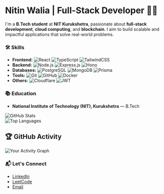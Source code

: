 # Nitin Walia | Full-Stack Developer 👨‍💻

I'm a **B.Tech student** at **NIT Kurukshetra**, passionate about **full-stack development**, **cloud computing**, and **blockchain**. I aim to build scalable and impactful applications that solve real-world problems.

### 🛠️ **Skills**
- **Frontend:** ![React](https://img.shields.io/badge/React-61DAFB?style=flat&logo=react&logoColor=black) ![TypeScript](https://img.shields.io/badge/TypeScript-3178C6?style=flat&logo=typescript&logoColor=white) ![TailwindCSS](https://img.shields.io/badge/TailwindCSS-06B6D4?style=flat&logo=tailwind-css&logoColor=white)
- **Backend:** ![Node.js](https://img.shields.io/badge/Node.js-339933?style=flat&logo=node.js&logoColor=white) ![Express.js](https://img.shields.io/badge/Express.js-000000?style=flat&logo=express&logoColor=white) ![Hono](https://img.shields.io/badge/Hono-4A4A4A?style=flat&logo=react&logoColor=white)
- **Databases:** ![PostgreSQL](https://img.shields.io/badge/PostgreSQL-4169E1?style=flat&logo=postgresql&logoColor=white) ![MongoDB](https://img.shields.io/badge/MongoDB-47A248?style=flat&logo=mongodb&logoColor=white) ![Prisma](https://img.shields.io/badge/Prisma-2D3748?style=flat&logo=prisma&logoColor=white)
- **Tools:** ![Git](https://img.shields.io/badge/Git-F05032?style=flat&logo=git&logoColor=white) ![GitHub](https://img.shields.io/badge/GitHub-181717?style=flat&logo=github&logoColor=white) ![Docker](https://img.shields.io/badge/Docker-2496ED?style=flat&logo=docker&logoColor=white)
- **Others:** ![Cloudflare](https://img.shields.io/badge/Cloudflare-F38020?style=flat&logo=cloudflare&logoColor=white) ![JWT](https://img.shields.io/badge/JWT-000000?style=flat&logo=json-web-tokens&logoColor=white)

### 📚 **Education**
- **National Institute of Technology (NIT), Kurukshetra** — B.Tech                                        

![GitHub Stats](https://github-readme-stats.vercel.app/api?username=walianitin&show_icons=true&count_private=true&hide_title=true)  
![Top Languages](https://github-readme-stats.vercel.app/api/top-langs/?username=walianitin&layout=compact)
                    
## 🏆 GitHub Activity
![Your Activity Graph](https://activity-graph.herokuapp.com/graph?username=walianitin)
                  
### 📬 **Let's Connect**
- [LinkedIn](www.linkedin.com/in/nitin-walia-511222304)
- [LeetCode](https://leetcode.com/u/walianitin/)
- [Email](mailto:walianitin406@gmail.com)                    
                      
                      



